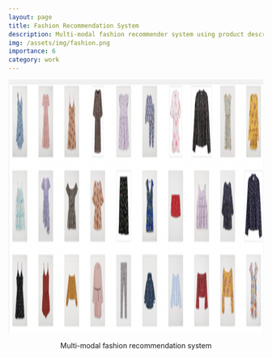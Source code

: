 ```yaml
---
layout: page
title: Fashion Recommendation System
description: Multi-modal fashion recommender system using product description, image, and metadata
img: /assets/img/fashion.png
importance: 6
category: work
---
```



<div>
<img src="/assets/img/fashion.png" alt="Multi-modal fashion recommendation system" style="height:500px;width:auto;">
<p><center> Multi-modal fashion recommendation system </center></p>
</div>
